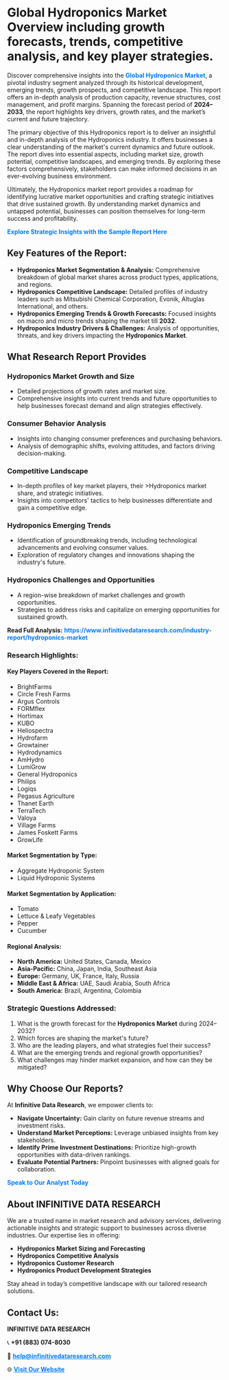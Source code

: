 <h1>Global Hydroponics Market Overview including growth forecasts, trends, competitive analysis, and key player strategies.</h1>
<p>
Discover comprehensive insights into the 
<a href="https://www.infinitivedataresearch.com/industry-report/hydroponics-market" rel="dofollow" style="color: #007BFF; text-decoration: none;"><strong>Global Hydroponics Market</strong></a>, a pivotal industry segment analyzed through its historical development, emerging trends, growth prospects, and competitive landscape. This report offers an in-depth analysis of production capacity, revenue structures, cost management, and profit margins. Spanning the forecast period of <strong>2024–2033</strong>, the report highlights key drivers, growth rates, and the market’s current and future trajectory.
</p>
<p>
The primary objective of this Hydroponics report is to deliver an insightful and in-depth analysis of the Hydroponics industry. It offers businesses a clear understanding of the market's current dynamics and future outlook. The report dives into essential aspects, including market size, growth potential, competitive landscapes, and emerging trends. By exploring these factors comprehensively, stakeholders can make informed decisions in an ever-evolving business environment.
</p>
<p>
Ultimately, the Hydroponics market report provides a roadmap for identifying lucrative market opportunities and crafting strategic initiatives that drive sustained growth. By understanding market dynamics and untapped potential, businesses can position themselves for long-term success and profitability.
</p>
<p>
<a href="https://www.infinitivedataresearch.com/request-sample/reportId=105165" style="color: #007BFF; text-decoration: none;"><strong>Explore Strategic Insights with the Sample Report Here</strong></a>
</p>

<h2>Key Features of the Report:</h2>
<ul>
<li><strong>Hydroponics Market Segmentation & Analysis:</strong> Comprehensive breakdown of global market shares across product types, applications, and regions.</li>
<li><strong>Hydroponics Competitive Landscape:</strong> Detailed profiles of industry leaders such as Mitsubishi Chemical Corporation, Evonik, Altuglas International, and others.</li>
<li><strong>Hydroponics Emerging Trends & Growth Forecasts:</strong> Focused insights on macro and micro trends shaping the market till <strong>2032</strong>.</li>
<li><strong>Hydroponics Industry Drivers & Challenges:</strong> Analysis of opportunities, threats, and key drivers impacting the <strong>Hydroponics Market</strong>.</li>
</ul>

<h2>What Research Report Provides</h2>
<h3>Hydroponics Market Growth and Size</h3>
<ul>
<li>Detailed projections of growth rates and market size.</li>
<li>Comprehensive insights into current trends and future opportunities to help businesses forecast demand and align strategies effectively.</li>
</ul>

<h3>Consumer Behavior Analysis</h3>
<ul>
<li>Insights into changing consumer preferences and purchasing behaviors.</li>
<li>Analysis of demographic shifts, evolving attitudes, and factors driving decision-making.</li>
</ul>

<h3>Competitive Landscape</h3>
<ul>
<li>In-depth profiles of key market players, their >Hydroponics market share, and strategic initiatives.</li>
<li>Insights into competitors' tactics to help businesses differentiate and gain a competitive edge.</li>
</ul>

<h3>Hydroponics Emerging Trends</h3>
<ul>
<li>Identification of groundbreaking trends, including technological advancements and evolving consumer values.</li>
<li>Exploration of regulatory changes and innovations shaping the industry's future.</li>
</ul>

<h3>Hydroponics Challenges and Opportunities</h3>
<ul>
<li>A region-wise breakdown of market challenges and growth opportunities.</li>
<li>Strategies to address risks and capitalize on emerging opportunities for sustained growth.</li>
</ul>
<p><strong>Read Full Analysis:</strong> <a href="https://www.infinitivedataresearch.com/industry-report/hydroponics-market" rel="dofollow" style="color: #007BFF; text-decoration: none;"><strong>https://www.infinitivedataresearch.com/industry-report/hydroponics-market</strong></a></p>
<h3>Research Highlights:</h3>
<h4>Key Players Covered in the Report:</h4>
<ul><li>BrightFarms</li><li>Circle Fresh Farms</li><li>Argus Controls</li><li>FORMflex</li><li>Hortimax</li><li>KUBO</li><li>Heliospectra</li><li>Hydrofarm</li><li>Growtainer</li><li>Hydrodynamics</li><li>AmHydro</li><li>LumiGrow</li><li>General Hydroponics</li><li>Philips</li><li>Logiqs</li><li>Pegasus Agriculture</li><li>Thanet Earth</li><li>TerraTech</li><li>Valoya</li><li>Village Farms</li><li>James Foskett Farms</li><li>GrowLife</li></ul>
<h4>Market Segmentation by Type:</h4>
<ul><li>Aggregate Hydroponic System</li><li>Liquid Hydroponic Systems</li></ul>
<h4>Market Segmentation by Application:</h4>
<ul><li>Tomato</li><li>Lettuce &amp; Leafy Vegetables</li><li>Pepper</li><li>Cucumber</li></ul>

<h4>Regional Analysis:</h4>
<ul>
<li><strong>North America:</strong> United States, Canada, Mexico</li>
<li><strong>Asia-Pacific:</strong> China, Japan, India, Southeast Asia</li>
<li><strong>Europe:</strong> Germany, UK, France, Italy, Russia</li>
<li><strong>Middle East & Africa:</strong> UAE, Saudi Arabia, South Africa</li>
<li><strong>South America:</strong> Brazil, Argentina, Colombia</li>
</ul>

<h3>Strategic Questions Addressed:</h3>
<ol>
<li>What is the growth forecast for the <strong>Hydroponics Market</strong> during 2024–2032?</li>
<li>Which forces are shaping the market's future?</li>
<li>Who are the leading players, and what strategies fuel their success?</li>
<li>What are the emerging trends and regional growth opportunities?</li>
<li>What challenges may hinder market expansion, and how can they be mitigated?</li>
</ol>

<h2>Why Choose Our Reports?</h2>
<p>At <strong>Infinitive Data Research</strong>, we empower clients to:</p>
<ul>
<li><strong>Navigate Uncertainty:</strong> Gain clarity on future revenue streams and investment risks.</li>
<li><strong>Understand Market Perceptions:</strong> Leverage unbiased insights from key stakeholders.</li>
<li><strong>Identify Prime Investment Destinations:</strong> Prioritize high-growth opportunities with data-driven rankings.</li>
<li><strong>Evaluate Potential Partners:</strong> Pinpoint businesses with aligned goals for collaboration.</li>
</ul>
<p><a href="https://www.infinitivedataresearch.com/industry-report/hydroponics-market" rel="dofollow" style="color: #007BFF; text-decoration: none;"><strong>Speak to Our Analyst Today</strong></a></p>

<h2>About INFINITIVE DATA RESEARCH</h2>
<p>We are a trusted name in market research and advisory services, delivering actionable insights and strategic support to businesses across diverse industries. Our expertise lies in offering:</p>
<ul>
<li><strong>Hydroponics Market Sizing and Forecasting</strong></li>
<li><strong>Hydroponics Competitive Analysis</strong></li>
<li><strong>Hydroponics Customer Research</strong></li>
<li><strong>Hydroponics Product Development Strategies</strong></li>
</ul>
<p>Stay ahead in today’s competitive landscape with our tailored research solutions.</p>

<h2>Contact Us:</h2>
<p><strong>INFINITIVE DATA RESEARCH</strong></p>
<p>📞 <strong>+91 (883) 074-8030</strong></p>
<p>📧 <strong><a href="mailto:help@infinitivedataresearch.com" style="color: #007BFF;">help@infinitivedataresearch.com</a></strong></p>
<p>🌐 <strong><a href="https://www.infinitivedataresearch.com" rel="dofollow" style="color: #007BFF;">Visit Our Website</a></strong></p>